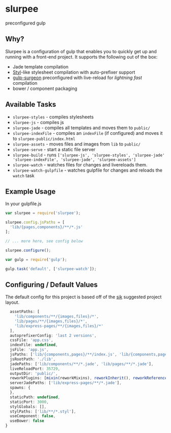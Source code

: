 # slurpee

preconfigured gulp

## Why?

Slurpee is a configuration of gulp that enables you to quickly get up and running with a front-end project. It supports the following out of the box:

- Jade template compilation
- [Styl](http://github.com/visionmedia/styl)-like stylesheet compilation with auto-prefixer support
- [gulp-surgeon](http://github.com/rschmukler/gulp-surgeon) preconfigured with live-reload for *lightning fast* compilation
- bower / component packaging

## Available Tasks


- `slurpee-styles` - compiles stylesheets
- `slurpee-js` - compiles js
- `slurpee-jade` - compiles all templates and moves them to `public/`
- `slurpee-indexFile` - compiles an `indexFile` (if configured) and moves it to
  `slurpee-public/index.html`
- `slurpee-assets` - moves files and images from `lib` to `public/`
- `slurpee-serve` - start a static file server
- `slurpee-build` - runs `['slurpee-js', 'slurpee-styles', 'slurpee-jade' 'slurpee-indexFile', 'slurpee-jade', 'slurpee-assets']`
- `slurpee-watch` - watches files for changes and livereloads them.
- `slurpee-watch-gulpfile` - watches gulpfile for changes and reloads the `watch` task

## Example Usage

In your gulpfile.js
```js
var slurpee = require('slurpee');

slurpee.config.jsPaths = [
  'lib/{pages,components}/**/*.js'
];

// ... more here, see config below

slurpee.configure();

var gulp = require('gulp');

gulp.task('default', ['slurpee-watch']);
```

## Configuring / Default Values

The default config for this project is based off of the [sik](http://github.com/rschmukler/sik) suggested
project layout. 


```js
  assetPaths: [
    'lib/components/**/{images,files}/*',
    'lib/pages/**/{images,files}/*',
    'lib/express-pages/**/{images,files}/*'
  ],
  autoprefixerConfig: 'last 2 versions',
  cssFile: 'app.css',
  indexFile: undefined,
  jsFile: 'app.js',
  jsPaths: ['lib/{components,pages}/**/index.js', 'lib/{components,pages}/**/*.js'],
  jsRootPath: './lib',
  jadePaths: ['lib/components/**/*.jade', 'lib/pages/**/*.jade'],
  liveReloadPort: 35729,
  outputDir: 'public/',
  reworkPlugins: [mixin(reworkMixins), reworkInherit(), reworkReferences(), reworkVariables(), reworkColors(), reworkMath(), reworkShade()],
  serverJadePaths: ['lib/express-pages/**/*.jade'],
  spawns: {
  },
  staticPath: undefined,
  staticPort: 3000,
  stylGlobals: [],
  stylPaths: ['lib/**/*.styl'],
  useComponent: false,
  useBower: false
}
```

